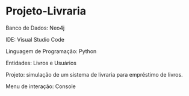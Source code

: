 # Projeto-Livraria
Banco de Dados: Neo4j

IDE: Visual Studio Code

Linguagem de Programação: Python



Entidades: Livros e Usuários



Projeto: simulação de um sistema de livraria para empréstimo de livros.

Menu de interação: Console
